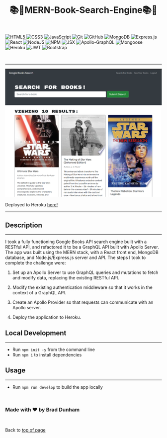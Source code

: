 <h1 align="center">📚🔎MERN-Book-Search-Engine📚🔎</h1>

<br>

![HTML5](https://img.shields.io/badge/html5-%23E34F26.svg?style=plastic&logo=html5&logoColor=white)
![CSS3](https://img.shields.io/badge/css3-%231572B6.svg?style=plastic&logo=css3&logoColor=white)
![JavaScript](https://img.shields.io/badge/javascript-%23323330.svg?style=plastic&logo=javascript&logoColor=%23F7DF1E)
![Git](https://img.shields.io/badge/-Git-F05032?style=plastic&logo=Git&logoColor=white)
![GitHub](https://img.shields.io/badge/github-%23121011.svg?style=plastic&logo=github&logoColor=white)
![MongoDB](https://img.shields.io/badge/MongoDB-%234ea94b.svg?style=plastic&logo=mongodb&logoColor=white)
![Express.js](https://img.shields.io/badge/express.js-%23404d59.svg?style=plastic&logo=express&logoColor=%2361DAFB)
![React](https://img.shields.io/badge/react-%2320232a.svg?style=plastic&logo=react&logoColor=%2361DAFB)
![NodeJS](https://img.shields.io/badge/node.js-6DA55F?style=plastic&logo=node.js&logoColor=white)
![NPM](https://img.shields.io/badge/-npm-%23323330?style=plastic&logo=npm&logoColor=white)
![JSX](https://img.shields.io/badge/JSX-F9DC3e.svg?style=plastic&logo=react&logoColor=purple)
![Apollo-GraphQL](https://img.shields.io/badge/-ApolloGraphQL-311C87?style=plastic&logo=apollo-graphql)
![Mongoose](https://img.shields.io/badge/6.5.4-Mongoose-%23800000?style=plastic)
![Heroku](https://img.shields.io/badge/heroku-%23430098.svg?style=plastic&logo=heroku&logoColor=white)
![JWT](https://img.shields.io/badge/JWT-black?style=plastic&logo=JSON%20web%20tokens)
![Bootstrap](https://img.shields.io/badge/bootstrap-%23563D7C.svg?logo=bootstrap&logoColor=white&style=plastic)

<br>

<hr>



![MERN-Book-Search-Engine](./client/src/assets/images/bookSearch.png)


Deployed to Heroku <a href="https://obscure-plains-26619.herokuapp.com/">here!</a>

<hr>

## Description

<hr>

I took a fully functioning Google Books API search engine built with a RESTful API, and refactored it to be a GraphQL API built with Apollo Server.  The app was built using the MERN stack, with a React front end, MongoDB database, and Node.js/Express.js server and API. The steps I took to complete the challenge were:

1. Set up an Apollo Server to use GraphQL queries and mutations to fetch and modify data, replacing the existing RESTful API. 

2. Modify the existing authentication middleware so that it works in the context of a GraphQL API.

3. Create an Apollo Provider so that requests can communicate with an Apollo server.

4. Deploy the application to Heroku.

## Local Development

<hr>  

* Run `npm init -y` from the command line<br>
* Run `npm i` to install dependencies


## Usage

<hr>

* Run `npm run develop` to build the app locally

<br>

### Made with ❤️ by  Brad Dunham

<br>

Back to [top of page](# )
